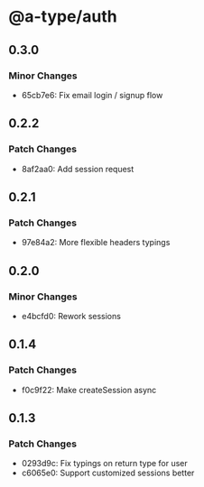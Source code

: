 # @a-type/auth

## 0.3.0

### Minor Changes

- 65cb7e6: Fix email login / signup flow

## 0.2.2

### Patch Changes

- 8af2aa0: Add session request

## 0.2.1

### Patch Changes

- 97e84a2: More flexible headers typings

## 0.2.0

### Minor Changes

- e4bcfd0: Rework sessions

## 0.1.4

### Patch Changes

- f0c9f22: Make createSession async

## 0.1.3

### Patch Changes

- 0293d9c: Fix typings on return type for user
- c6065e0: Support customized sessions better
